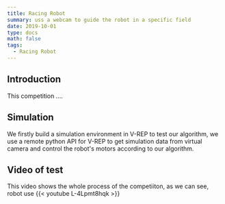 ```yaml
---
title: Racing Robot
summary: uss a webcam to guide the robot in a specific field
date: 2019-10-01
type: docs
math: false
tags:
  - Racing Robot
---
```


## Introduction
This competition ....

## Simulation
We firstly build a simulation environment in V-REP to test our algorithm, we use a remote python API for V-REP to get simulation data from virtual camera and control the robot's motors according to our algorithm.

## Video of test
This video shows the whole process of the competiiton, as we can see, robot use
{{< youtube L-4Lpmt8hqk >}}

<!--more-->
